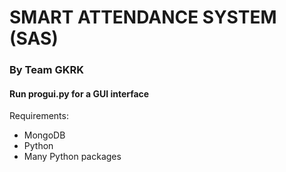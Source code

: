 # SMART ATTENDANCE SYSTEM (SAS)
### By Team GKRK
#### Run progui.py for a GUI interface<br/>
Requirements:
*  MongoDB
*  Python
*  Many Python packages
